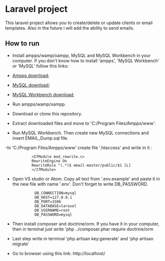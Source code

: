 # Laravel project
This laravel project  allows you to create/delete or update clients or email templates. Also in the future i will add the ability to send emails.

## How to run
- Install ampps/wamp/xampp, MySQL and MySQL Workbench in your computer. If you don't know how to install 'ampps', 'MySQL Workbench' or 'MySQL' follow this links: 
- <a href="https://www.ampps.com/wiki/Install">Ampps download</a>;
- <a href="https://dev.mysql.com/downloads/installer/">MySQL download</a>;
- <a href="https://dev.mysql.com/downloads/workbench/">MySQL Workbench download</a>;

- Run ampps/wamp/xampp. 

- Download or clone this repository. 

- Extract downloaded files and move to 'C:/Program Files/Ampps/www'. 

- Run MySQL Workbench. Then create new MySQL connections and insert EMAIL_Dump.sql file.

-In 'C:/Program Files/Ampps/www' create file '.htaccess' and write in it :

                <IfModule mod_rewrite.c>
                RewriteEngine On
                RewriteRule ^(.*)$ email-master/public/$1 [L]
                </IfModule>
- Open VS studio or Atom. Copy all text from '.env.example' and paste it in the new file with name '.env'. Don't forget to write DB_PASSWORD.

                DB_CONNECTION=mysql
                DB_HOST=127.0.0.1
                DB_PORT=3306
                DB_DATABASE=laravel
                DB_USERNAME=root
                DB_PASSWORD=mysql
                
- Then install composer and doctrine/orm. If you have it in your computer, then in terminal just write 'php ../composer.phar require  doctrine/orm

- Last step write in terminal 'php artisan key:generate' and 'php artisan migrate'

- Go to browser using this link: http://localhost/
